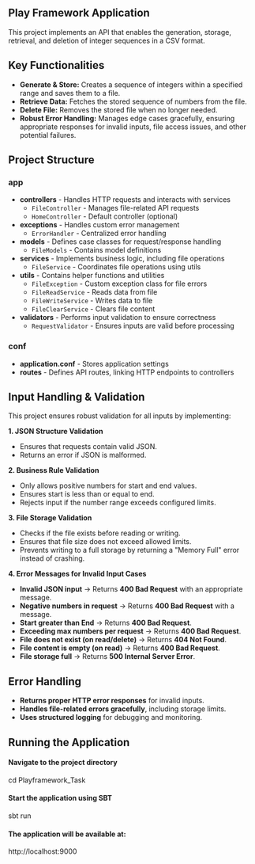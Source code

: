 ## Play Framework Application

This project implements an API that enables the generation, storage, retrieval, and deletion of integer sequences in a CSV format.

## Key Functionalities
- **Generate & Store:** Creates a sequence of integers within a specified range and saves them to a file.
- **Retrieve Data:** Fetches the stored sequence of numbers from the file.
- **Delete File:** Removes the stored file when no longer needed.
- **Robust Error Handling:** Manages edge cases gracefully, ensuring appropriate responses for invalid inputs, file access issues, and other potential failures.
## Project Structure
### app  
- **controllers** - Handles HTTP requests and interacts with services  
  - `FileController` - Manages file-related API requests  
  - `HomeController` - Default controller (optional)  
- **exceptions** - Handles custom error management  
  - `ErrorHandler` - Centralized error handling  
- **models** - Defines case classes for request/response handling  
  - `FileModels` - Contains model definitions  
- **services** - Implements business logic, including file operations  
  - `FileService` - Coordinates file operations using utils  
- **utils** - Contains helper functions and utilities  
  - `FileException` - Custom exception class for file errors  
  - `FileReadService` - Reads data from file  
  - `FileWriteService` - Writes data to file  
  - `FileClearService` - Clears file content  
- **validators** - Performs input validation to ensure correctness  
  - `RequestValidator` - Ensures inputs are valid before processing  

### conf  
- **application.conf** - Stores application settings  
- **routes** - Defines API routes, linking HTTP endpoints to controllers
  
## Input Handling & Validation
This project ensures robust validation for all inputs by implementing:

**1. JSON Structure Validation**

- Ensures that requests contain valid JSON.
- Returns an error if JSON is malformed.

**2. Business Rule Validation**

- Only allows positive numbers for start and end values.
- Ensures start is less than or equal to end.
- Rejects input if the number range exceeds configured limits.

**3. File Storage Validation**

- Checks if the file exists before reading or writing.
- Ensures that file size does not exceed allowed limits.
- Prevents writing to a full storage by returning a "Memory Full" error instead of crashing.

**4. Error Messages for Invalid Input Cases**

- **Invalid JSON input** → Returns **400 Bad Request** with an appropriate message.  
- **Negative numbers in request** → Returns **400 Bad Request** with a message.  
- **Start greater than End** → Returns **400 Bad Request**.  
- **Exceeding max numbers per request** → Returns **400 Bad Request**.  
- **File does not exist (on read/delete)** → Returns **404 Not Found**.  
- **File content is empty (on read)** → Returns **400 Bad Request**.  
- **File storage full** → Returns **500 Internal Server Error**.  

## Error Handling

- **Returns proper HTTP error responses** for invalid inputs.  
- **Handles file-related errors gracefully**, including storage limits.  
- **Uses structured logging** for debugging and monitoring.  

## Running the Application
#### Navigate to the project directory
cd Playframework_Task

#### Start the application using SBT
sbt run

#### The application will be available at:
http://localhost:9000
